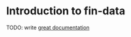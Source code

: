 # Introduction to fin-data

TODO: write [great documentation](http://jacobian.org/writing/what-to-write/)
